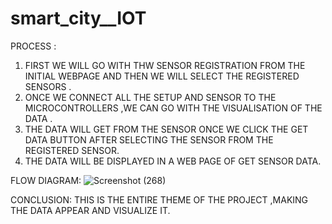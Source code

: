 # smart_city__IOT
PROCESS :
1)  FIRST WE WILL GO WITH THW SENSOR REGISTRATION FROM THE  INITIAL WEBPAGE AND THEN WE WILL SELECT THE REGISTERED SENSORS .
2)  ONCE WE CONNECT ALL THE SETUP AND SENSOR TO THE MICROCONTROLLERS ,WE CAN GO WITH THE VISUALISATION OF THE DATA .
3)  THE DATA WILL GET FROM THE SENSOR ONCE WE CLICK THE GET DATA BUTTON AFTER SELECTING THE SENSOR FROM THE REGISTERED SENSOR.
4)  THE DATA WILL BE DISPLAYED IN A WEB PAGE OF GET SENSOR DATA.

   
FLOW DIAGRAM:
   ![Screenshot (268)](https://github.com/Nanihack12/smart_city__IOT/assets/94087933/b3729a83-b04e-425f-92e7-235076ea2007)


CONCLUSION:
THIS IS THE ENTIRE THEME OF THE PROJECT ,MAKING THE DATA APPEAR AND VISUALIZE IT.

